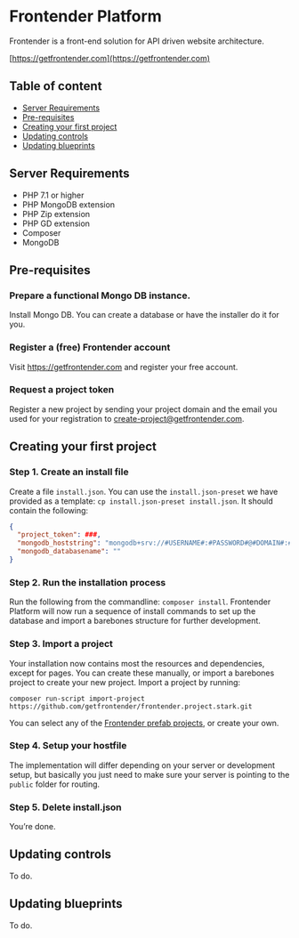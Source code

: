 # Frontender Platform

Frontender is a front-end solution for API driven website architecture.

[https://getfrontender.com](https://getfrontender.com)

## Table of content
- [Server Requirements](https://github.com/getfrontender/frontender.platform#server-requirements)
- [Pre-requisites](https://github.com/getfrontender/frontender.platform#pre-requisites)
- [Creating your first project](https://github.com/getfrontender/frontender.platform#creating-your-first-project)
- [Updating controls](https://github.com/getfrontender/frontender.platform#updating-controls)
- [Updating blueprints](https://github.com/getfrontender/frontender.platform#updating-blueprints)

## Server Requirements
- PHP 7.1 or higher
- PHP MongoDB extension
- PHP Zip extension
- PHP GD extension
- Composer
- MongoDB

## Pre-requisites

### Prepare a functional Mongo DB instance.
Install Mongo DB. You can create a database or have the installer do it for you.

### Register a (free) Frontender account
Visit https://getfrontender.com and register your free account.

### Request a project token
Register a new project by sending your project domain and the email you used for your registration to create-project@getfrontender.com.

## Creating your first project

### Step 1. Create an install file
Create a file `install.json`. You can use the `install.json-preset` we have provided as a template: `cp install.json-preset install.json`. It should contain the following:
```json
{
  "project_token": ###,
  "mongodb_hoststring": "mongodb+srv://#USERNAME#:#PASSWORD#@#DOMAIN#:#PORT#",
  "mongodb_databasename": ""
}
```

### Step 2. Run the installation process
Run the following from the commandline: `composer install`. Frontender Platform will now run a sequence of install commands to set up the database and import a barebones structure for further development.

### Step 3. Import a project
Your installation now contains most the resources and dependencies, except for pages. You can create these manually, or import a barebones project to create your new project. Import a project by running:
```
composer run-script import-project https://github.com/getfrontender/frontender.project.stark.git
```

You can select any of the [Frontender prefab projects](https://github.com/getfrontender), or create your own.

### Step 4. Setup your hostfile
The implementation will differ depending on your server or development setup, but basically you just need to make sure your server is pointing to the `public` folder for routing.

### Step 5. Delete install.json
You’re done.

## Updating controls
To do.

## Updating blueprints
To do.